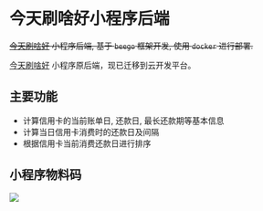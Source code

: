 # 今天刷啥好小程序后端

~~[今天刷啥好](https://github.com/wanghaoxi3000/payback-howlong-weiapp) 小程序后端, 基于 `beego` 框架开发, 使用 `docker` 进行部署.~~

[今天刷啥好](https://github.com/wanghaoxi3000/payback-howlong-weiapp) 小程序原后端，现已迁移到云开发平台。

## 主要功能
- 计算信用卡的当前账单日, 还款日, 最长还款期等基本信息
- 计算当日信用卡消费时的还款日及间隔
- 根据信用卡当前消费还款日进行排序


## 小程序物料码
![](./weiapp.jpg)